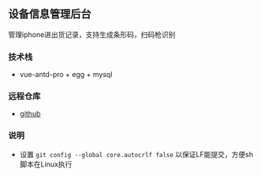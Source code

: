 ## 设备信息管理后台
  管理iphone进出货记录，支持生成条形码，扫码枪识别

### 技术栈
* vue-antd-pro + egg + mysql

### 远程仓库
* [github](https://github.com/varOneVar/tt)

### 说明
* 设置 `git config --global core.autocrlf false` 以保证LF能提交，方便sh脚本在Linux执行
